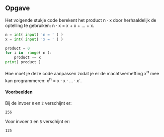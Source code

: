 ## Opgave
Het volgende stukje code berekent het product n · x door herhaaldelijk de optelling te gebruiken: n · x = x + x + ... + x.

```python
n = int( input( 'n = ' ) )
x = int( input( 'x = ' ) )

product = 0
for i in  range( n ):
    product += x
print( product ) 
```

Hoe moet je deze code aanpassen zodat je er de machtsverheffing x<span style="vertical-align: super;">n</span> mee kan programmeren: x<span style="vertical-align: super;">n</span> = x · x · ... · x`.


#### Voorbeelden
Bij de invoer `8` en `2` verschijnt er:
```
256
```

Voor invoer `3` en `5` verschijnt er:
```
125
```